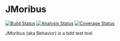 JMoribus
========
[![Build Status](https://travis-ci.org/Eernie/JMoribus.svg?branch=develop)](https://travis-ci.org/Eernie/JMoribus)
[![Analysis Status](https://scan.coverity.com/projects/2601/badge.svg)](https://scan.coverity.com/projects/2601)
[![Coverage Status](https://coveralls.io/repos/Eernie/JMoribus/badge.png?branch=develop)](https://coveralls.io/r/Eernie/JMoribus?branch=develop)

JMoribus (aka Behavior) is a bdd test tool
